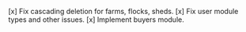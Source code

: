 [x] Fix cascading deletion for farms, flocks, sheds.
[x] Fix user module types and other issues.
[x] Implement buyers module.
